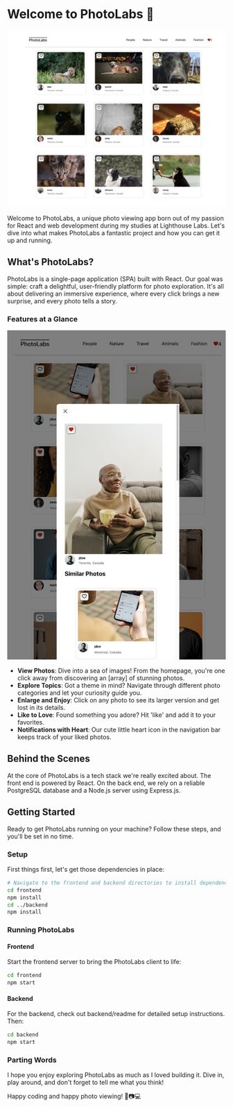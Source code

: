 # Welcome to PhotoLabs 📸

![PhotoLabs Preview](frontend/src/assets/readMe1.jpeg)

Welcome to PhotoLabs, a unique photo viewing app born out of my passion for React and web development during my studies at Lighthouse Labs. Let's dive into what makes PhotoLabs a fantastic project and how you can get it up and running.


## What's PhotoLabs?

PhotoLabs is a single-page application (SPA) built with React. Our goal was simple: craft a delightful, user-friendly platform for photo exploration. It's all about delivering an immersive experience, where every click brings a new surprise, and every photo tells a story.

### Features at a Glance

![PhotoLabs Features](frontend/src/assets/readMe2.jpeg)

- **View Photos**: Dive into a sea of images! From the homepage, you're one click away from discovering an [array] of stunning photos.
- **Explore Topics**: Got a theme in mind? Navigate through different photo categories and let your curiosity guide you.
- **Enlarge and Enjoy**: Click on any photo to see its larger version and get lost in its details.
- **Like to Love**: Found something you adore? Hit 'like' and add it to your favorites.
- **Notifications with Heart**: Our cute little heart icon in the navigation bar keeps track of your liked photos.

## Behind the Scenes

At the core of PhotoLabs is a tech stack we're really excited about. The front end is powered by React. On the back end, we rely on a reliable PostgreSQL database and a Node.js server using Express.js.


## Getting Started

Ready to get PhotoLabs running on your machine? Follow these steps, and you'll be set in no time.

### Setup

First things first, let's get those dependencies in place:

```sh
# Navigate to the frontend and backend directories to install dependencies
cd frontend
npm install
cd ../backend
npm install
```
### Running PhotoLabs
#### Frontend

Start the frontend server to bring the PhotoLabs client to life:

```sh
cd frontend
npm start
```
#### Backend
For the backend, check out backend/readme for detailed setup instructions. Then:

```sh
cd backend
npm start
```

### Parting Words

I hope you enjoy exploring PhotoLabs as much as I loved building it. Dive in, play around, and don't forget to tell me what you think!

Happy coding and happy photo viewing! 🎉📷💻